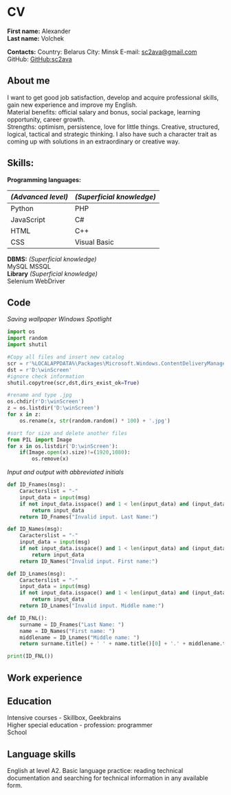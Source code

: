# CV

**First name:**    Alexander  
**Last name:**    Volchek

**Contacts:** 
Country: Belarus
City: Minsk
E-mail: [sc2ava@gmail.com](https://gmail.com)  
GitHub: [GitHub:sc2ava](https://github.com/sc2ava)  

## **About me**  
I want to get good job satisfaction, develop and acquire professional skills, gain new experience and improve my English.  
Material benefits: official salary and bonus, social package, learning opportunity, career growth.  
Strengths: optimism, persistence, love for little things.
Creative, structured, logical, tactical and strategic thinking.
I also have such a character trait as coming up with solutions in an extraordinary or creative way.  

## **Skills:**
**Programming languages:**  
  

|*(Advanced level)* |*(Superficial knowledge)*|
|-------------------|-------------------------|
|Python             |PHP                      |
|JavaScript         |C#                       | 
|HTML               |C++                      |   
|CSS                |Visual Basic             |     
  
**DBMS:** *(Superficial knowledge)*    
MySQL
MSSQL  
**Library** *(Superficial knowledge)*    
Selenium WebDriver  

## **Code** 

*Saving wallpaper Windows Spotlight*

```Python
import os
import random
import shutil

#Copy all files and insert new catalog
scr = r'%LOCALAPPDATA%\Packages\Microsoft.Windows.ContentDeliveryManager_cw5n1h2txyewy\LocalState\Assets'
dst = r'D:\winScreen'
#ignore check information
shutil.copytree(scr,dst,dirs_exist_ok=True)

#rename and type .jpg
os.chdir(r'D:\winScreen')
z = os.listdir('D:\winScreen')
for x in z:
    os.rename(x, str(random.random() * 100) + '.jpg')

#sort for size and delete another files 
from PIL import Image
for x in os.listdir('D:\winScreen'):
    if(Image.open(x).size)!=(1920,1080):
        os.remove(x)
``` 

*Input and output with abbreviated initials*

```Python
def ID_Fnames(msg):
    Caracterslist = "-"
    input_data = input(msg)
    if not input_data.isspace() and 1 < len(input_data) and (input_data.isalpha() or any(c in input_data for c in Caracterslist)):
        return input_data
    return ID_Fnames("Invalid input. Last Name:")

def ID_Names(msg):
    Caracterslist = "-"
    input_data = input(msg)
    if not input_data.isspace() and 1 < len(input_data) and (input_data.isalpha() or any(c in input_data for c in Caracterslist)):
        return input_data
    return ID_Names("Invalid input. First name:")

def ID_Lnames(msg):
    Caracterslist = "-"
    input_data = input(msg)
    if not input_data.isspace() and 1 < len(input_data) and (input_data.isalpha() or any(c in input_data for c in Caracterslist)):
        return input_data
    return ID_Lnames("Invalid input. Middle name:")

def ID_FNL():
    surname = ID_Fnames("Last Name: ")
    name = ID_Names("First name: ")
    middlename = ID_Lnames("Middle name: ")
    return surname.title() + ' ' + name.title()[0] + '.' + middlename.title()[0]+'.'

print(ID_FNL())
```

## **Work experience**  

## **Education**  
Intensive courses - Skillbox, Geekbrains  
Higher special education - profession: programmer  
School
## **Language skills**  
English at level A2. Basic language practice: reading technical documentation and searching for technical information in any available form.